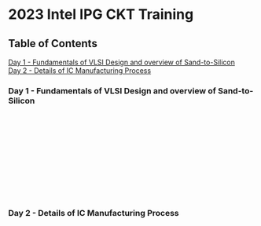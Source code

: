 # 2023 Intel IPG CKT Training

## Table of Contents
<a href="#day">Day 1 - Fundamentals of VLSI Design and overview of Sand-to-Silicon</a>
<br>
<a href="#nine">Day 2 - Details of IC Manufacturing Process</a>

<a name="user-content-day1"></a>
### Day 1 - Fundamentals of VLSI Design and overview of Sand-to-Silicon












<br>
<br>
<br>
<br>
<br>
<br>
<br>
<br>
<br>
<br>

<a name="user-content-nine"></a>
### Day 2 - Details of IC Manufacturing Process


